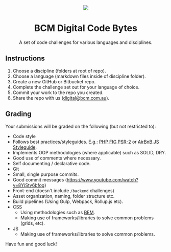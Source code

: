 <p align="center"><img src="https://cloud.githubusercontent.com/assets/26587063/24181328/12f64432-0f06-11e7-9290-28175cf6980d.png" /></p>
<h1 align="center">BCM Digital Code Bytes</h1>
<p align="center">A set of code challenges for various languages and disciplines.</p>

## Instructions

1. Choose a discipline (folders at root of repo).
1. Choose a language (markdown files inside of discipline folder).
1. Create a new GitHub or Bitbucket repo.
1. Complete the challenge set out for your language of choice.
1. Commit your work to the repo you created.
1. Share the repo with us ([digital@bcm.com.au](digital@bcm.com.au)).

## Grading
Your submissions will be graded on the following (but not restricted to):
- Code style
 - Follows best practices/styleguides. E.g.: [PHP FIG PSR-2](http://www.php-fig.org/psr/psr-2/) or [AirBnB JS Styleguide](https://github.com/airbnb/javascript).
 - Implements OOP methodologies (where applicable) such as SOLID, DRY.
 - Good use of comments where necessary.
 - Self documenting / declarative code.
- Git
 - Small, single purpose commits.
 - Good commit messages (https://www.youtube.com/watch?v=8YjSty6bfog)
- Front-end (doesn't include `/backend` challenges)
 - Asset organization, naming, folder structure etc.
 - Build pipelines (Using Gulp, Webpack, Rollup.js etc).
 - CSS
   - Using methodologies such as [BEM](https://css-tricks.com/bem-101/).
   - Making use of frameworks/libraries to solve common problems (grids, etc).
 - JS
   - Making use of frameworks/libraries to solve common problems.

Have fun and good luck!

